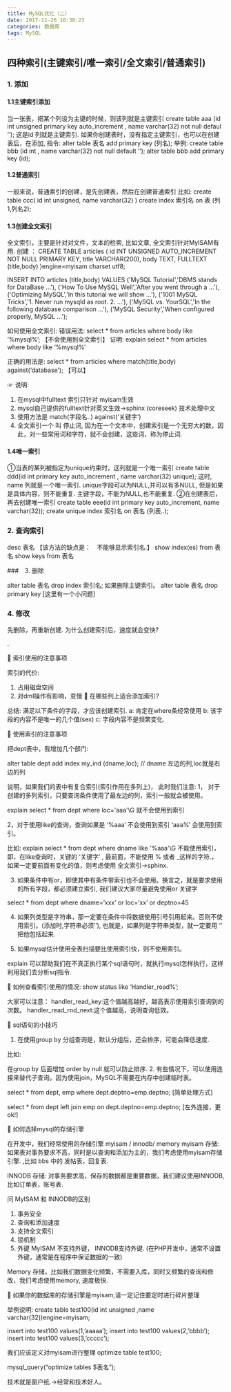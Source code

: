 ```yaml
---
title: MySQL优化（二）
date: 2017-11-26 16:38:23
categories: 数据库
tags: MySQL
---
```

## 四种索引(主键索引/唯一索引/全文索引/普通索引)
### 1.	添加
#### 1.1主键索引添加
当一张表，把某个列设为主键的时候，则该列就是主键索引
create table aaa (id int unsigned primary key auto_increment , name varchar(32) not null defaul ‘’);
这是id 列就是主键索引.
如果你创建表时，没有指定主键索引，也可以在创建表后，在添加, 指令:
alter table 表名 add primary key (列名);
举例: 
create table bbb (id int , name varchar(32) not null default ‘’);
alter table bbb add primary key (id);

#### 1.2普通索引
一般来说，普通索引的创建，是先创建表，然后在创建普通索引
比如:
create table ccc(
id int unsigned,
name varchar(32)
)
create index 索引名 on 表 (列1,列名2);

#### 1.3创建全文索引
全文索引，主要是针对对文件，文本的检索, 比如文章, 全文索引针对MyISAM有用.
创建 ：
CREATE TABLE articles (
       id INT UNSIGNED AUTO_INCREMENT NOT NULL PRIMARY KEY,
       title VARCHAR(200),
       body TEXT,
       FULLTEXT (title,body)
     )engine=myisam charset utf8;

INSERT INTO articles (title,body) VALUES
     ('MySQL Tutorial','DBMS stands for DataBase ...'),
     ('How To Use MySQL Well','After you went through a ...'),
     ('Optimizing MySQL','In this tutorial we will show ...'),
     ('1001 MySQL Tricks','1. Never run mysqld as root. 2. ...'),
     ('MySQL vs. YourSQL','In the following database comparison ...'),
     ('MySQL Security','When configured properly, MySQL ...');

如何使用全文索引:
错误用法:
select * from articles where body like ‘%mysql%’; 【不会使用到全文索引】
证明:
explain  select * from articles where body like ‘%mysql%’

正确的用法是:
select * from articles where match(title,body) against(‘database’); 【可以】

☞ 说明:
1.	在mysql中fulltext 索引只针对 myisam生效
2.	mysql自己提供的fulltext针对英文生效->sphinx (coreseek) 技术处理中文
3.	使用方法是 match(字段名..) against(‘关键字’)
4.	全文索引一个 叫 停止词,  因为在一个文本中，创建索引是一个无穷大的数，因此，对一些常用词和字符，就不会创建，这些词，称为停止词.

#### 1.4唯一索引
①当表的某列被指定为unique约束时，这列就是一个唯一索引
create table ddd(id int primary key auto_increment , name varchar(32) unique);
这时, name 列就是一个唯一索引.
unique字段可以为NULL,并可以有多NULL, 但是如果是具体内容，则不能重复.
主键字段，不能为NULL,也不能重复.
②在创建表后，再去创建唯一索引
create table eee(id int primary key auto_increment, name varchar(32));
create unique index 索引名  on 表名 (列表..);

###  2.	查询索引

desc 表名 【该方法的缺点是：　不能够显示索引名.】
show index(es) from 表名
show keys from 表名

###　3.	删除

alter table 表名 drop index 索引名; 
如果删除主键索引。
alter table 表名 drop primary key       [这里有一个小问题]

### 4.	修改
先删除，再重新创建.
为什么创建索引后，速度就会变快?

 

.

	索引使用的注意事项

索引的代价:
1.	占用磁盘空间
2.	对dml操作有影响，变慢
	在哪些列上适合添加索引?
 

总结: 满足以下条件的字段，才应该创建索引.
a: 肯定在where条经常使用 b: 该字段的内容不是唯一的几个值(sex) c: 字段内容不是频繁变化.


	使用索引的注意事项

把dept表中，我增加几个部门:

alter table dept add index my_ind (dname,loc); //  dname 左边的列,loc就是右边的列

说明，如果我们的表中有复合索引(索引作用在多列上)， 此时我们注意:
1，	对于创建的多列索引，只要查询条件使用了最左边的列，索引一般就会被使用。

explain select * from dept where loc='aaa'\G 
就不会使用到索引

2，对于使用like的查询，查询如果是  ‘%aaa’ 不会使用到索引
	‘aaa%’ 会使用到索引。

比如: explain select * from dept where dname like '%aaa'\G
不能使用索引，即，在like查询时，关键的 ‘关键字’ , 最前面，不能使用 % 或者 _这样的字符.， 如果一定要前面有变化的值，则考虑使用 全文索引->sphinx.

3.	如果条件中有or，即使其中有条件带索引也不会使用。换言之，就是要求使用的所有字段，都必须建立索引, 我们建议大家尽量避免使用or 关键字

select * from dept where dname=’xxx’ or loc=’xx’ or deptno=45

4.	如果列类型是字符串，那一定要在条件中将数据使用引号引用起来。否则不使用索引。(添加时,字符串必须’’), 也就是，如果列是字符串类型，就一定要用 ‘’ 把他包括起来.

5.	如果mysql估计使用全表扫描要比使用索引快，则不使用索引。








explain 可以帮助我们在不真正执行某个sql语句时，就执行mysql怎样执行，这样利用我们去分析sql指令.
 

	如何查看索引使用的情况:
show status like ‘Handler_read%’;

大家可以注意：
handler_read_key:这个值越高越好，越高表示使用索引查询到的次数。
	handler_read_rnd_next:这个值越高，说明查询低效。


	sql语句的小技巧

1.	在使用group by 分组查询是，默认分组后，还会排序，可能会降低速度.

比如: 
 
在group by 后面增加 order by null 就可以防止排序.
2.	有些情况下，可以使用连接来替代子查询。因为使用join，MySQL不需要在内存中创建临时表。

select * from dept, emp where dept.deptno=emp.deptno; [简单处理方式]

select * from dept left join emp on dept.deptno=emp.deptno;  [左外连接，更ok!]

	如何选择mysql的存储引擎

在开发中，我们经常使用的存储引擎 myisam / innodb/ memory
myisam 存储: 如果表对事务要求不高，同时是以查询和添加为主的，我们考虑使用myisam存储引擎. ,比如 bbs 中的 发帖表，回复表.

INNODB 存储: 对事务要求高，保存的数据都是重要数据，我们建议使用INNODB,比如订单表，账号表.


问 MyISAM 和 INNODB的区别
1. 事务安全
2. 查询和添加速度
3. 支持全文索引
4. 锁机制
5. 外键 MyISAM 不支持外键， INNODB支持外键. (在PHP开发中，通常不设置外键，通常是在程序中保证数据的一致)



Memory 存储，比如我们数据变化频繁，不需要入库，同时又频繁的查询和修改，我们考虑使用memory, 速度极快. 


 


	如果你的数据库的存储引擎是myisam,请一定记住要定时进行碎片整理

举例说明: 
create table test100(id int unsigned ,name varchar(32))engine=myisam;

insert into test100 values(1,’aaaaa’);
insert into test100 values(2,’bbbb’);
insert into test100 values(3,’ccccc’);

我们应该定义对myisam进行整理
optimize table test100;

mysql_query(“optimize tables $表名”);

技术就是窗户纸.->经常和技术好人。
